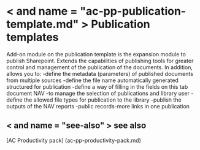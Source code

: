 ﻿---
Title: "the publication templates"
Author: Autocont
Ms. custom: on
Ms date: 02/26/2018
reviewer: Ms.
Ms. suite:
Ms. _pltfrm tgt:
Ms. topic: article
MS Sales: dynamics-nav-2018
Ms. translationtype: Human Translation
Ms. sourcegitcommit: 
Ms. openlocfilehash: 
Ms. contentlocale: cs-cz
Ms. lasthandoff: 02/26/2018

---

# < and name = "ac-pp-publication-template.md" > </a> Publication templates

Add-on module on the publication template is the expansion module to publish Sharepoint. Extends the capabilities of publishing tools for greater control and management of the publication of the documents. In addition, allows you to:
-define the metadata (parameters) of published documents from multiple sources
-define the file name automatically generated structured for publication
-define a way of filling in the fields on this tab document NAV
-to manage the selection of publications and library user
-define the allowed file types for publication to the library
-publish the outputs of the NAV reports
-public records-more links in one publication


## < and name = "see-also" > </a> see also  
[AC Productivity pack] (ac-pp-productivity-pack.md)  
